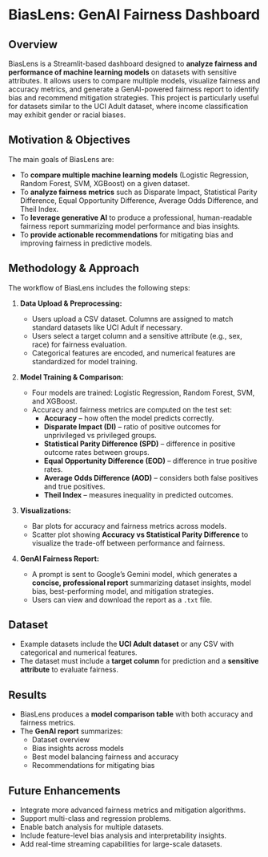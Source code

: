 # BiasLens: GenAI Fairness Dashboard

## Overview
BiasLens is a Streamlit-based dashboard designed to **analyze fairness and performance of machine learning models** on datasets with sensitive attributes. It allows users to compare multiple models, visualize fairness and accuracy metrics, and generate a GenAI-powered fairness report to identify bias and recommend mitigation strategies. This project is particularly useful for datasets similar to the UCI Adult dataset, where income classification may exhibit gender or racial biases.

## Motivation & Objectives
The main goals of BiasLens are:
* To **compare multiple machine learning models** (Logistic Regression, Random Forest, SVM, XGBoost) on a given dataset.
* To **analyze fairness metrics** such as Disparate Impact, Statistical Parity Difference, Equal Opportunity Difference, Average Odds Difference, and Theil Index.
* To **leverage generative AI** to produce a professional, human-readable fairness report summarizing model performance and bias insights.
* To **provide actionable recommendations** for mitigating bias and improving fairness in predictive models.

## Methodology & Approach
The workflow of BiasLens includes the following steps:

1. **Data Upload & Preprocessing:**
    * Users upload a CSV dataset. Columns are assigned to match standard datasets like UCI Adult if necessary.
    * Users select a target column and a sensitive attribute (e.g., sex, race) for fairness evaluation.
    * Categorical features are encoded, and numerical features are standardized for model training.

2. **Model Training & Comparison:**
    * Four models are trained: Logistic Regression, Random Forest, SVM, and XGBoost.
    * Accuracy and fairness metrics are computed on the test set:
        * **Accuracy** – how often the model predicts correctly.
        * **Disparate Impact (DI)** – ratio of positive outcomes for unprivileged vs privileged groups.
        * **Statistical Parity Difference (SPD)** – difference in positive outcome rates between groups.
        * **Equal Opportunity Difference (EOD)** – difference in true positive rates.
        * **Average Odds Difference (AOD)** – considers both false positives and true positives.
        * **Theil Index** – measures inequality in predicted outcomes.

3. **Visualizations:**
    * Bar plots for accuracy and fairness metrics across models.
    * Scatter plot showing **Accuracy vs Statistical Parity Difference** to visualize the trade-off between performance and fairness.

4. **GenAI Fairness Report:**
    * A prompt is sent to Google’s Gemini model, which generates a **concise, professional report** summarizing dataset insights, model bias, best-performing model, and mitigation strategies.
    * Users can view and download the report as a `.txt` file.

## Dataset
* Example datasets include the **UCI Adult dataset** or any CSV with categorical and numerical features.
* The dataset must include a **target column** for prediction and a **sensitive attribute** to evaluate fairness.

## Results
* BiasLens produces a **model comparison table** with both accuracy and fairness metrics.
* The **GenAI report** summarizes:
    * Dataset overview
    * Bias insights across models
    * Best model balancing fairness and accuracy
    * Recommendations for mitigating bias

## Future Enhancements
* Integrate more advanced fairness metrics and mitigation algorithms.
* Support multi-class and regression problems.
* Enable batch analysis for multiple datasets.
* Include feature-level bias analysis and interpretability insights.
* Add real-time streaming capabilities for large-scale datasets.

